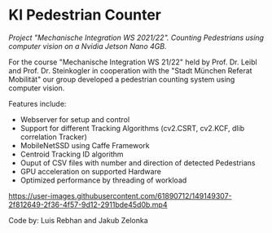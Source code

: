 # KI Pedestrian Counter
*Project "Mechanische Integration WS 2021/22". Counting Pedestrians using computer vision on a Nvidia Jetson Nano 4GB.*

For the course "Mechanische Integration WS 21/22" held by Prof. Dr. Leibl and Prof. Dr. Steinkogler in cooperation with the "Stadt München Referat Mobilität" our group developed a pedestrian counting system using computer vision.

Features include:
 - Webserver for setup and control
 - Support for different Tracking Algorithms (cv2.CSRT, cv2.KCF, dlib correlation Tracker)
 - MobileNetSSD using Caffe Framework
 - Centroid Tracking ID algorithm
 - Ouput of CSV files with number and direction of detected Pedestrians
 - GPU acceleration on supported Hardware
 - Optimized performance by threading of workload




https://user-images.githubusercontent.com/61890712/149149307-2f812649-2f36-4f57-9d12-2911bde45d0b.mp4

Code by:
Luis Rebhan and Jakub Zelonka
